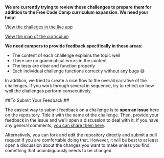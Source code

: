 
**We are currently trying to review these challenges to prepare them for addition to the Free Code Camp curriculum expansion. We need your help!**

[View the challeges in the live app](http://hysterical-amusement.surge.sh/)

[View the map of the curriculum](https://github.com/bonham000/fcc-react-tests-module/blob/master/CHALLENGE_MAP.md)

**We need campers to provide feedback specifically in these areas:**

- The content of each challenge explains the topic well
- There are no grammatical errors in the content
- The tests are clear and function properly
- Each individual challenge functions correctly without any bugs :sweat_smile:

In addition, we tried to create a nice flow to the overall narrative of the challenges. If you work through several in sequence, try to reflect on how well the challenges perform consecutively.

##To Submit Your Feedback:##

The easiest way to submit feedback on a challenge is to **open an issue** here on the repository. Title it with the name of the challenge. Then, provide your feedback in the issue and we'll open a discussion to deal with it. If you have any general comments, [you can share them here](https://github.com/bonham000/fcc-react-tests-module/issues/17).

Alternatively, you can fork and edit the repository directly and submit a pull request if you are comfortable doing that. However, it will be best to at least open a discussion about the changes you want to make unless you find something that unambiguously needs to be changed.
